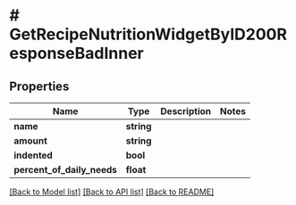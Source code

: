 # # GetRecipeNutritionWidgetByID200ResponseBadInner

## Properties

Name | Type | Description | Notes
------------ | ------------- | ------------- | -------------
**name** | **string** |  |
**amount** | **string** |  |
**indented** | **bool** |  |
**percent_of_daily_needs** | **float** |  |

[[Back to Model list]](../../README.md#models) [[Back to API list]](../../README.md#endpoints) [[Back to README]](../../README.md)

